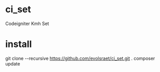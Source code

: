 # ci_set
Codeigniter Kmh Set

# install
git clone --recursive https://github.com/evolsraet/ci_set.git .
composer update